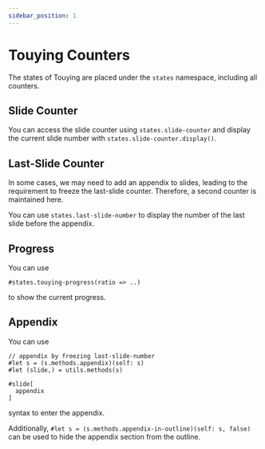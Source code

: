 ```yaml
---
sidebar_position: 1
---
```


# Touying Counters

The states of Touying are placed under the `states` namespace, including all counters.

## Slide Counter

You can access the slide counter using `states.slide-counter` and display the current slide number with `states.slide-counter.display()`.

## Last-Slide Counter

In some cases, we may need to add an appendix to slides, leading to the requirement to freeze the last-slide counter. Therefore, a second counter is maintained here.

You can use `states.last-slide-number` to display the number of the last slide before the appendix.

## Progress

You can use

```typst
#states.touying-progress(ratio => ..)
```

to show the current progress.

## Appendix

You can use

```typst
// appendix by freezing last-slide-number
#let s = (s.methods.appendix)(self: s)
#let (slide,) = utils.methods(s)

#slide[
  appendix
]
```

syntax to enter the appendix.

Additionally, `#let s = (s.methods.appendix-in-outline)(self: s, false)` can be used to hide the appendix section from the outline.